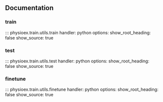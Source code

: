 ## Documentation

### train
::: physioex.train.utils.train
    handler: python
    options:
      show_root_heading: false
      show_source: true

### test
::: physioex.train.utils.test
    handler: python
    options:
      show_root_heading: false
      show_source: true

### finetune
::: physioex.train.utils.finetune
    handler: python
    options:
      show_root_heading: false
      show_source: true